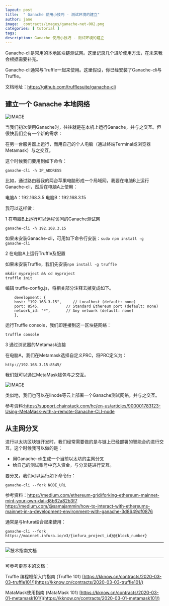 ```yaml
---
layout: post
title:  " Ganache 使用小技巧 - 测试环境的建立"
author: jane
image:  contracts/images/ganache-net-002.png
categories: [ tutorial ]
tags: 
description: Ganache 使用小技巧 - 测试环境的建立
---
```

Ganache-cli是常用的本地区块链测试网。这里记录几个进阶使用方法，在未来我会根据需要补充。

Ganache-cli通常与Truffle一起来使用。这里假设，你已经安装了Ganache-cli与Truffle。

文档地址：https://github.com/trufflesuite/ganache-cli

## 建立一个 Ganache 本地网络

![IMAGE](/contracts/images/ganache-net-002.png)

当我们初次使用Ganache时，往往就是在本机上运行Ganache，并与之交互。但很快我们会有一个新的需求：

在另一台服务器上运行，而用自己的个人电脑（通过终端Terminal或浏览器Metamask）与之交互。

这个时候我们要用到如下命令：

```ganache-cli -h IP_ADDRESS```

比如，通过路由器我的两台苹果电脑形成一个局域网，我要在电脑B上运行Ganache-cli，然后在电脑A上使用：

电脑A：192.168.3.5
电脑B：192.168.3.15

我可以这样做：

1 在电脑B上运行可以远程访问的Ganache测试网

```ganache-cli -h 192.168.3.15```

如果未安装Ganache-cli，可用如下命令行安装：```sudo npm install -g ganache-cli ```

2  在电脑A上运行Truffle及配置

如果未安装Truffle，我们先安装```npm install -g truffle ```

```
mkdir myproject && cd myproject
truffle init
```

编辑 truffle-config.js，将相关部分注释去掉变成如下。

```
    development: {
    host: "192.168.3.15",     // Localhost (default: none)
    port: 8545,            // Standard Ethereum port (default: none)
    network_id: "*",       // Any network (default: none)
    },
```

运行Truffle console，我们即连接到这一区块链网络：

```
truffle console
```

3  通过浏览器的Metamask连接

在电脑A，我们在Metamask选择自定义PRC，将PRC定义为：

```http://192.168.3.15:8545/```

我们就可以通过MetaMask钱包与之交互。

![IMAGE](/contracts/images/ganache-net-001.png)

类似地，我们也可以在linode等云上部署一个Ganache测试网络，并与之交互。

参考资料:https://support.chainstack.com/hc/en-us/articles/900001783123-Using-MetaMask-with-a-remote-Ganache-CLI-node

## 从主网分叉

进行以太坊区块链开发时，我们经常需要做的是与链上已经部署的智能合约进行交互，这个时候我可以做的是：

- 用Ganache-cli生成一个当前以太坊的主网分叉
- 给自己的测试账号中充入资金，与分叉链进行交互。

要分叉，我们可以运行如下命令行：

```ganache-cli --fork NODE_URL```

参考资料：https://medium.com/ethereum-grid/forking-ethereum-mainnet-mint-your-own-dai-d8b62a82b3f7
https://medium.com/@samajammin/how-to-interact-with-ethereums-mainnet-in-a-development-environment-with-ganache-3d8649df0876

通常是与Infura结合起来使用：

```ganache-cli --fork https://mainnet.infura.io/v3/{infura_project_id}@{block_number}```

---
![技术指南文档](/contracts/images/techdoc.png)

---

可参考更基本的文档：

Truffle 编程框架入门指南 (Truffle 101)
[https://kknow.cn/contracts/2020-03-03-truffle101/](https://kknow.cn/contracts/2020-03-03-truffle101/)

MataMask使用指南 (MataMask 101)
[https://kknow.cn/contracts/2020-03-01-metamask101/](https://kknow.cn/contracts/2020-03-01-metamask101/)

